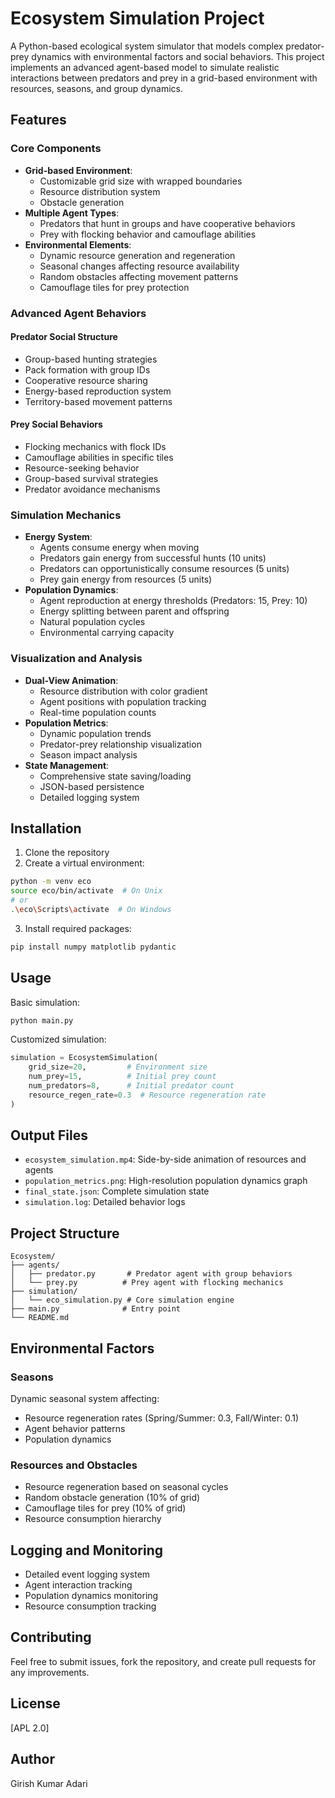 # Ecosystem Simulation Project

A Python-based ecological system simulator that models complex predator-prey dynamics with environmental factors and social behaviors. This project implements an advanced agent-based model to simulate realistic interactions between predators and prey in a grid-based environment with resources, seasons, and group dynamics.

## Features

### Core Components
- **Grid-based Environment**: 
  - Customizable grid size with wrapped boundaries
  - Resource distribution system
  - Obstacle generation
- **Multiple Agent Types**:
  - Predators that hunt in groups and have cooperative behaviors
  - Prey with flocking behavior and camouflage abilities
- **Environmental Elements**:
  - Dynamic resource generation and regeneration
  - Seasonal changes affecting resource availability
  - Random obstacles affecting movement patterns
  - Camouflage tiles for prey protection

### Advanced Agent Behaviors

#### Predator Social Structure
- Group-based hunting strategies
- Pack formation with group IDs
- Cooperative resource sharing
- Energy-based reproduction system
- Territory-based movement patterns

#### Prey Social Behaviors
- Flocking mechanics with flock IDs
- Camouflage abilities in specific tiles
- Resource-seeking behavior
- Group-based survival strategies
- Predator avoidance mechanisms

### Simulation Mechanics
- **Energy System**:
  - Agents consume energy when moving
  - Predators gain energy from successful hunts (10 units)
  - Predators can opportunistically consume resources (5 units)
  - Prey gain energy from resources (5 units)
- **Population Dynamics**:
  - Agent reproduction at energy thresholds (Predators: 15, Prey: 10)
  - Energy splitting between parent and offspring
  - Natural population cycles
  - Environmental carrying capacity

### Visualization and Analysis
- **Dual-View Animation**:
  - Resource distribution with color gradient
  - Agent positions with population tracking
  - Real-time population counts
- **Population Metrics**:
  - Dynamic population trends
  - Predator-prey relationship visualization
  - Season impact analysis
- **State Management**:
  - Comprehensive state saving/loading
  - JSON-based persistence
  - Detailed logging system

## Installation

1. Clone the repository
2. Create a virtual environment:
```bash
python -m venv eco
source eco/bin/activate  # On Unix
# or
.\eco\Scripts\activate  # On Windows
```
3. Install required packages:
```bash
pip install numpy matplotlib pydantic
```

## Usage

Basic simulation:
```python
python main.py
```

Customized simulation:
```python
simulation = EcosystemSimulation(
    grid_size=20,         # Environment size
    num_prey=15,          # Initial prey count
    num_predators=8,      # Initial predator count
    resource_regen_rate=0.3  # Resource regeneration rate
)
```

## Output Files
- `ecosystem_simulation.mp4`: Side-by-side animation of resources and agents
- `population_metrics.png`: High-resolution population dynamics graph
- `final_state.json`: Complete simulation state
- `simulation.log`: Detailed behavior logs

## Project Structure
```
Ecosystem/
├── agents/
│   ├── predator.py       # Predator agent with group behaviors
│   └── prey.py          # Prey agent with flocking mechanics
├── simulation/
│   └── eco_simulation.py # Core simulation engine
├── main.py              # Entry point
└── README.md
```

## Environmental Factors

### Seasons
Dynamic seasonal system affecting:
- Resource regeneration rates (Spring/Summer: 0.3, Fall/Winter: 0.1)
- Agent behavior patterns
- Population dynamics

### Resources and Obstacles
- Resource regeneration based on seasonal cycles
- Random obstacle generation (10% of grid)
- Camouflage tiles for prey (10% of grid)
- Resource consumption hierarchy

## Logging and Monitoring
- Detailed event logging system
- Agent interaction tracking
- Population dynamics monitoring
- Resource consumption tracking

## Contributing
Feel free to submit issues, fork the repository, and create pull requests for any improvements.

## License
[APL 2.0]

## Author
Girish Kumar Adari